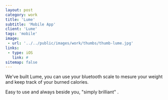 ```yaml
---
layout: post
category: work
title: 'Lume'
subtitle: 'Mobile App'
client: 'Lume'
tags: 'mobile'
image:
 - url: '../../public/images/work/thumbs/thumb-lume.jpg'
links:
 - type: iOS
   link: #
sitemap: false
---
```


We've built Lume, you can use your bluetooth scale to mesure your weight and keep track of your burned calories.

Easy to use and always beside you, "simply brilliant" .
